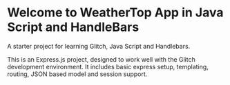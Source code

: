 Welcome to WeatherTop App in Java Script and HandleBars
==============================

A starter project for learning Glitch, Java Script and Handlebars.

This is an Express.js project, designed to work well with the Glitch development environment. It includes basic express setup, templating, routing, JSON based model and session support.

